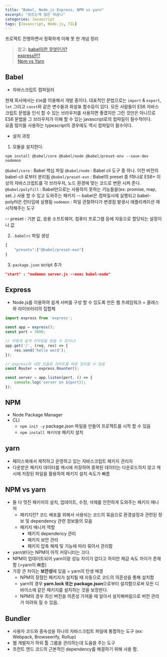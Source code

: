 ```yaml
---
title: "Babel, Node.js Express, NPM vs yarn"
excerpt: "모르는게 많은 어금니"
categories: Javascript
tags: [Javascript, Node.js, TIL]
---
```


프로젝트 진행하면서 정확하게 이해 못 한 개념 정리

> 참고: [babel이란 무엇인가?](https://bravenamme.github.io/2020/02/12/what-is-babel/)   
[express란?](https://velog.io/@madpotato1713/JAVASCRIPT-express%EB%9E%80)   
[Npm vs Yarn](https://ehddnjs8989.medium.com/npm-vs-yarn-3a611c89d291)   

## Babel

* 자바스크립트 컴파일러 
 
현재 회사에서는 `ES6`를 이용해서 개발 중이다. 대표적인 문법으로는 `import` & `export`, `let` 그리고 `const`와 같은 변수들과 화살표 함수등이 있다. 모든 사람들이 ES6 자바스크립트 문법을 인식 할 수 있는 브라우저를 사용히면 좋겠지만 그런 것만은 아니므로 ES6 문법을 그 브라우저가 이해 할 수 있는 javascript로의 컴파일이 필수적이다.   
요즘 많이들 사용하는 typescript의 경우에도 역시 컴파일이 필수이다. 

* 설치 과정
1. 모듈을 설치한다.
``` shell
npm install @babel/core @babel/node @babel/preset-env --save-dev nodemon
```
`@babel/core` : Babel 핵심 파일
`@babel/node` : Babel cli 도구 중 하나. 이전 버전의 babel-cli 로부터 분리됨
`@babel/preset-evn` : Babel의 preset 중 f하나로 ES6+ 이상의 자바스크립트를 각 브라우저, 노드 환경에 맞는 코드로 변환 시켜 준다.
`@babel/polyfill` : Babel만으로는 사용하지 못하는 기능들을(ex: promise, map, set..) 사용 할 수 있고 도와주는 패키지 -- babel은 컴파일시에 실행되고 babel-polyfil은 런타임에 실행됨
`nodemon` : 파일 관찰하다가 변경점 발생시 애플리케이션 재시작해주는 도구

-- preset : 기본 값, 응용 소프트웨어, 컴퓨터 프로그램 등에 자동으로 할당되는 설정이나 값

2. `.babelrc` 파일 생성
```  javascript
{
	"presets":["@babel/preset-evn"]
}
```

3. `package.json` script 추가
``` json
"start" : "nodemon server.js --exec babel-node"
```

## Express

* Node.js를 이용하여 쉽게 서버를 구성 할 수 있도록 만든 웹 프레임워크 = 클래스와 라이브러리의 집합체

``` javascript
import express from 'express';

const app = express();
const port = 3000;

// 이렇게 쉽게 라우팅을 받을 수 있다니!
app.get('/', (req, res) => {
	res.send('hello word');
});

// express의 내장 모듈로 라우트를 따로 정리할 수 있음
const Router = express.Rounter(); 

const server = app.listen(port, () => {
	console.log('server on ${port});
});
```

## NPM

* Node Package Manager
* CLI
	* `npm init -y` package.json 파일을 만들어 프로젝트를 시작 할 수 있음
	* `npm install 패키지명` 패키지 설치 

## yarn

* 페이스북에서 제작하고 운영하고 있는 자바스크립트 패키지 관리자
* 다운받은 패키지 데이터를 캐시에 저장하여 중복된 데이터는 다운로드하지 않고 캐시에 저장된 파일을 활용하여 패키지 설치 속도가 빠름

## NPM vs yarn
* 둘 다 멋진 패키미의 설치, 업데이트, 수정, 삭제를 안전하게 도와주는 패키지 매니저
	* 패키지란? 코드 배포를 위해서 사용되는 코드의 묶음으로 환경설정과 관련된 정보 및 dependency 관련 정보들의 모음
	* 패키지 매니저 역할
		* 패키지 dependency 관리
		* 패키지 보안 관리
		* 패키지 압축 해제 및 기능에 따라 묶어서 관리함
* yarn보다는 NPM이 아직 커뮤니티는 크다.
* NPM이 업데이트되어 yarn이랑 성능 차이가 없다고 하지만 체감 속도 차이가 존재함 (=yarn이 빠름)
* 가장 큰 차이는 **보안성**에 있음 = yarn의 탄생 배경
	* NPM의 장점인 패키지가 설치될 때 자동으로 코드의 의존성을 통해 설치함
	* yarn의 경우 **yarn.lock 또는 package.json**으로부터 설치함으로써 모든 디바이스에 같은 패키지를 설치하는 것을 보장한다.
	* NPM의 경우 최신 버전을 의존성 가져올 때 알아서 설치해버림으로 버전 관리가 어려워 질 수 있음. 

## Bundler
* 사용자 코드와 종속성을 하나의 자바스크립트 파일에 통합하는 도구 (ex: Webpack, Browseerify, Rollup)
* 웹 개발자가 하위 툴 그룹을 관리하는데 도움을 주는 도구
* 프런트 엔드 코드의 근본적인 dependency를 해결하기 위해 사용 함. 